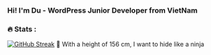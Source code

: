 ### Hi! I'm Du - WordPress Junior Developer from VietNam
### :fire: Stats :
[![GitHub Streak](https://streak-stats.demolab.com?user=mrlunsuper&theme=tokyonight&mode=weekly)](https://git.io/streak-stats)
:ninja: With a height of 156 cm, I want to hide like a ninja

